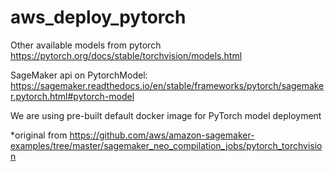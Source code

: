 # aws_deploy_pytorch

Other available models from pytorch https://pytorch.org/docs/stable/torchvision/models.html

SageMaker api on PytorchModel: https://sagemaker.readthedocs.io/en/stable/frameworks/pytorch/sagemaker.pytorch.html#pytorch-model

We are using pre-built default docker image for PyTorch model deployment 




*original from https://github.com/aws/amazon-sagemaker-examples/tree/master/sagemaker_neo_compilation_jobs/pytorch_torchvision
